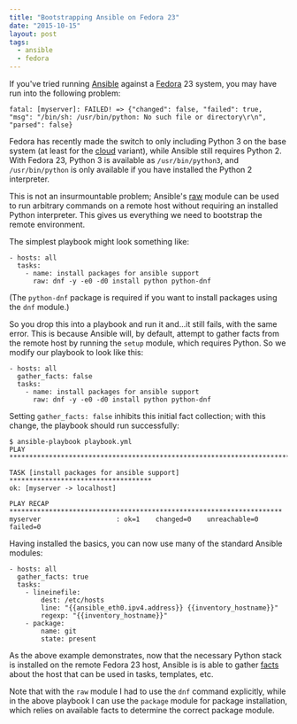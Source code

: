```yaml
---
title: "Bootstrapping Ansible on Fedora 23"
date: "2015-10-15"
layout: post
tags:
  - ansible
  - fedora
---
```


If you've tried running [Ansible][] against a [Fedora][] 23 system,
you may have run into the following problem:

[ansible]: http://ansible.com/
[fedora]: http://fedoraproject.org/

    fatal: [myserver]: FAILED! => {"changed": false, "failed": true,
    "msg": "/bin/sh: /usr/bin/python: No such file or directory\r\n",
    "parsed": false}

Fedora has recently made the switch to only including Python 3 on the
base system (at least for the [cloud][] variant), while Ansible still
requires Python 2.  With Fedora 23, Python 3 is available as
`/usr/bin/python3`, and `/usr/bin/python` is only available if you
have installed the Python 2 interpreter.

[cloud]: https://getfedora.org/en/cloud/prerelease/

This is not an insurmountable problem; Ansible's [raw][] module can be
used to run arbitrary commands on a remote host without requiring an
installed Python interpreter.  This gives us everything we need to
bootstrap the remote environment.

[raw]: http://docs.ansible.com/ansible/raw_module.html

The simplest playbook might look something like:

    - hosts: all
      tasks:
        - name: install packages for ansible support
          raw: dnf -y -e0 -d0 install python python-dnf

(The `python-dnf` package is required if you want to install packages
using the `dnf` module.)

So you drop this into a playbook and run it and...it still fails, with
the same error.  This is because Ansible will, by default, attempt to
gather facts from the remote host by running the `setup` module, which
requires Python.  So we modify our playbook to look like this:

    - hosts: all
      gather_facts: false
      tasks:
        - name: install packages for ansible support
          raw: dnf -y -e0 -d0 install python python-dnf

Setting `gather_facts: false` inhibits this initial fact collection;
with this change, the playbook should run successfully:

    $ ansible-playbook playbook.yml
    PLAY ***************************************************************************

    TASK [install packages for ansible support] ************************************
    ok: [myserver -> localhost]

    PLAY RECAP *********************************************************************
    myserver                   : ok=1    changed=0    unreachable=0    failed=0   

Having installed the basics, you can now use many of the standard
Ansible modules:

    - hosts: all
      gather_facts: true
      tasks:
        - lineinefile:
            dest: /etc/hosts
            line: "{{ansible_eth0.ipv4.address}} {{inventory_hostname}}"
            regexp: "{{inventory_hostname}}"
        - package:
            name: git
            state: present

As the above example demonstrates, now that the necessary Python stack
is installed on the remote Fedora 23 host, Ansible is is able to
gather [facts][] about the host that can be used in tasks, templates,
etc.

Note that with the `raw` module I had to use the `dnf` command
explicitly, while in the above playbook I can use the `package` module
for package installation, which relies on available facts to determine
the correct package module.

[facts]: http://docs.ansible.com/ansible/playbooks_variables.html#information-discovered-from-systems-facts
